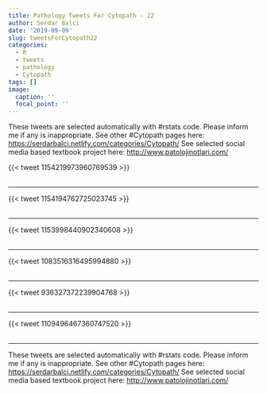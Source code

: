 ```yaml
---
title: Pathology Tweets For Cytopath - 22
author: Serdar Balci
date: '2019-09-09'
slug: tweetsForCytopath22
categories:
  - R
  - tweets
  - pathology
  - Cytopath
tags: []
image:
  caption: ''
  focal_point: ''
---
```



These tweets are selected automatically with #rstats code. Please inform me if any is inappropriate.
See other #Cytopath pages here: https://serdarbalci.netlify.com/categories/Cytopath/ 
See selected social media based textbook project here: http://www.patolojinotlari.com/

{{< tweet 1154219973960769539 >}}
<br>
<br>
<hr>
{{< tweet 1154194762725023745 >}}
<br>
<br>
<hr>
{{< tweet 1153998440902340608 >}}
<br>
<br>
<hr>
{{< tweet 1083516316495994880 >}}
<br>
<br>
<hr>
{{< tweet 936327372239904768 >}}
<br>
<br>
<hr>
{{< tweet 1109496467360747520 >}}
<br>
<br>
<hr>


These tweets are selected automatically with #rstats code. Please inform me if any is inappropriate.
See other #Cytopath pages here: https://serdarbalci.netlify.com/categories/Cytopath/ 
See selected social media based textbook project here: http://www.patolojinotlari.com/
